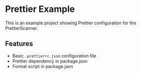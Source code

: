 # Prettier Example

This is an example project showing Prettier configuration for the PrettierScanner.

## Features

- Basic `.prettierrc.json` configuration file
- Prettier dependency in package.json
- Format script in package.json
